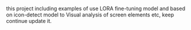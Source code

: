 this project including examples of use LORA fine-tuning model and  based on icon-detect model to Visual analysis of screen elements etc, keep continue update it.
